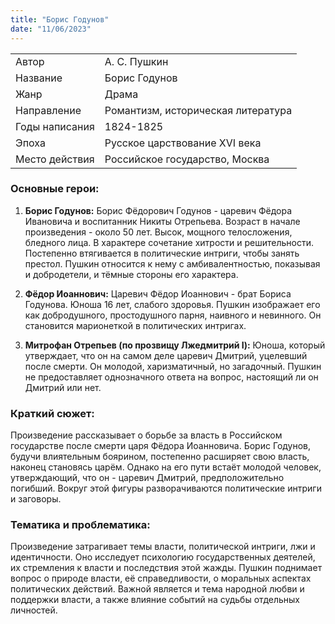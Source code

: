```yaml
---
title: "Борис Годунов"
date: "11/06/2023"
---
```


|                |                                    |
| -------------- | ---------------------------------- |
| Автор          | А. С. Пушкин                       |
| Название       | Борис Годунов                      |
| Жанр           | Драма                              |
| Направление    | Романтизм, историческая литература |
| Годы написания | 1824-1825                          |
| Эпоха          | Русское царствование XVI века      |
| Место действия | Российское государство, Москва     |

### Основные герои:

1. **Борис Годунов:** Борис Фёдорович Годунов - царевич Фёдора Ивановича и воспитанник Никиты Отрепьева. Возраст в начале произведения - около 50 лет. Высок, мощного телосложения, бледного лица. В характере сочетание хитрости и решительности. Постепенно втягивается в политические интриги, чтобы занять престол. Пушкин относится к нему с амбивалентностью, показывая и добродетели, и тёмные стороны его характера.

2. **Фёдор Иоаннович:** Царевич Фёдор Иоаннович - брат Бориса Годунова. Юноша 16 лет, слабого здоровья. Пушкин изображает его как добродушного, простодушного парня, наивного и невинного. Он становится марионеткой в политических интригах.

3. **Митрофан Отрепьев (по прозвищу Лжедмитрий I):** Юноша, который утверждает, что он на самом деле царевич Дмитрий, уцелевший после смерти. Он молодой, харизматичный, но загадочный. Пушкин не предоставляет однозначного ответа на вопрос, настоящий ли он Дмитрий или нет.

### Краткий сюжет:

Произведение рассказывает о борьбе за власть в Российском государстве после смерти царя Фёдора Иоанновича. Борис Годунов, будучи влиятельным боярином, постепенно расширяет свою власть, наконец становясь царём. Однако на его пути встаёт молодой человек, утверждающий, что он - царевич Дмитрий, предположительно погибший. Вокруг этой фигуры разворачиваются политические интриги и заговоры.

### Тематика и проблематика:

Произведение затрагивает темы власти, политической интриги, лжи и идентичности. Оно исследует психологию государственных деятелей, их стремления к власти и последствия этой жажды. Пушкин поднимает вопрос о природе власти, её справедливости, о моральных аспектах политических действий. Важной является и тема народной любви и поддержки власти, а также влияние событий на судьбы отдельных личностей.
